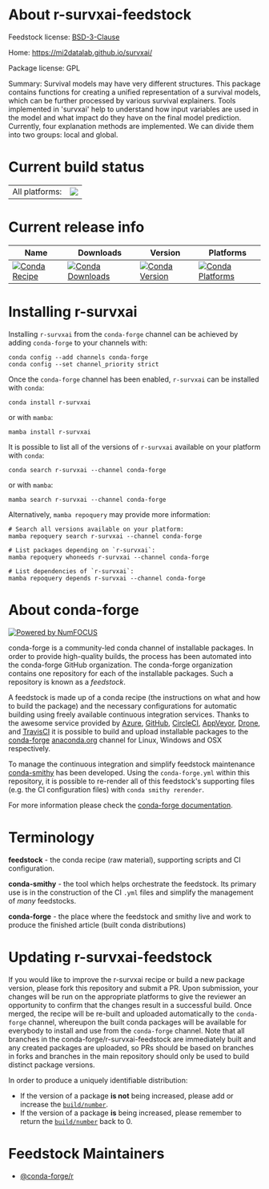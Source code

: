 About r-survxai-feedstock
=========================

Feedstock license: [BSD-3-Clause](https://github.com/conda-forge/r-survxai-feedstock/blob/main/LICENSE.txt)

Home: https://mi2datalab.github.io/survxai/

Package license: GPL

Summary: Survival models may have very different structures. This package contains functions  for creating a unified representation of a survival models, which can be further processed by various  survival explainers. Tools implemented in 'survxai' help to understand how input variables are used in  the model and what impact do they have on the final model prediction. Currently, four explanation methods are implemented.  We can divide them into two groups: local and global.

Current build status
====================


<table><tr><td>All platforms:</td>
    <td>
      <a href="https://dev.azure.com/conda-forge/feedstock-builds/_build/latest?definitionId=1698&branchName=main">
        <img src="https://dev.azure.com/conda-forge/feedstock-builds/_apis/build/status/r-survxai-feedstock?branchName=main">
      </a>
    </td>
  </tr>
</table>

Current release info
====================

| Name | Downloads | Version | Platforms |
| --- | --- | --- | --- |
| [![Conda Recipe](https://img.shields.io/badge/recipe-r--survxai-green.svg)](https://anaconda.org/conda-forge/r-survxai) | [![Conda Downloads](https://img.shields.io/conda/dn/conda-forge/r-survxai.svg)](https://anaconda.org/conda-forge/r-survxai) | [![Conda Version](https://img.shields.io/conda/vn/conda-forge/r-survxai.svg)](https://anaconda.org/conda-forge/r-survxai) | [![Conda Platforms](https://img.shields.io/conda/pn/conda-forge/r-survxai.svg)](https://anaconda.org/conda-forge/r-survxai) |

Installing r-survxai
====================

Installing `r-survxai` from the `conda-forge` channel can be achieved by adding `conda-forge` to your channels with:

```
conda config --add channels conda-forge
conda config --set channel_priority strict
```

Once the `conda-forge` channel has been enabled, `r-survxai` can be installed with `conda`:

```
conda install r-survxai
```

or with `mamba`:

```
mamba install r-survxai
```

It is possible to list all of the versions of `r-survxai` available on your platform with `conda`:

```
conda search r-survxai --channel conda-forge
```

or with `mamba`:

```
mamba search r-survxai --channel conda-forge
```

Alternatively, `mamba repoquery` may provide more information:

```
# Search all versions available on your platform:
mamba repoquery search r-survxai --channel conda-forge

# List packages depending on `r-survxai`:
mamba repoquery whoneeds r-survxai --channel conda-forge

# List dependencies of `r-survxai`:
mamba repoquery depends r-survxai --channel conda-forge
```


About conda-forge
=================

[![Powered by
NumFOCUS](https://img.shields.io/badge/powered%20by-NumFOCUS-orange.svg?style=flat&colorA=E1523D&colorB=007D8A)](https://numfocus.org)

conda-forge is a community-led conda channel of installable packages.
In order to provide high-quality builds, the process has been automated into the
conda-forge GitHub organization. The conda-forge organization contains one repository
for each of the installable packages. Such a repository is known as a *feedstock*.

A feedstock is made up of a conda recipe (the instructions on what and how to build
the package) and the necessary configurations for automatic building using freely
available continuous integration services. Thanks to the awesome service provided by
[Azure](https://azure.microsoft.com/en-us/services/devops/), [GitHub](https://github.com/),
[CircleCI](https://circleci.com/), [AppVeyor](https://www.appveyor.com/),
[Drone](https://cloud.drone.io/welcome), and [TravisCI](https://travis-ci.com/)
it is possible to build and upload installable packages to the
[conda-forge](https://anaconda.org/conda-forge) [anaconda.org](https://anaconda.org/)
channel for Linux, Windows and OSX respectively.

To manage the continuous integration and simplify feedstock maintenance
[conda-smithy](https://github.com/conda-forge/conda-smithy) has been developed.
Using the ``conda-forge.yml`` within this repository, it is possible to re-render all of
this feedstock's supporting files (e.g. the CI configuration files) with ``conda smithy rerender``.

For more information please check the [conda-forge documentation](https://conda-forge.org/docs/).

Terminology
===========

**feedstock** - the conda recipe (raw material), supporting scripts and CI configuration.

**conda-smithy** - the tool which helps orchestrate the feedstock.
                   Its primary use is in the construction of the CI ``.yml`` files
                   and simplify the management of *many* feedstocks.

**conda-forge** - the place where the feedstock and smithy live and work to
                  produce the finished article (built conda distributions)


Updating r-survxai-feedstock
============================

If you would like to improve the r-survxai recipe or build a new
package version, please fork this repository and submit a PR. Upon submission,
your changes will be run on the appropriate platforms to give the reviewer an
opportunity to confirm that the changes result in a successful build. Once
merged, the recipe will be re-built and uploaded automatically to the
`conda-forge` channel, whereupon the built conda packages will be available for
everybody to install and use from the `conda-forge` channel.
Note that all branches in the conda-forge/r-survxai-feedstock are
immediately built and any created packages are uploaded, so PRs should be based
on branches in forks and branches in the main repository should only be used to
build distinct package versions.

In order to produce a uniquely identifiable distribution:
 * If the version of a package **is not** being increased, please add or increase
   the [``build/number``](https://docs.conda.io/projects/conda-build/en/latest/resources/define-metadata.html#build-number-and-string).
 * If the version of a package **is** being increased, please remember to return
   the [``build/number``](https://docs.conda.io/projects/conda-build/en/latest/resources/define-metadata.html#build-number-and-string)
   back to 0.

Feedstock Maintainers
=====================

* [@conda-forge/r](https://github.com/orgs/conda-forge/teams/r/)

